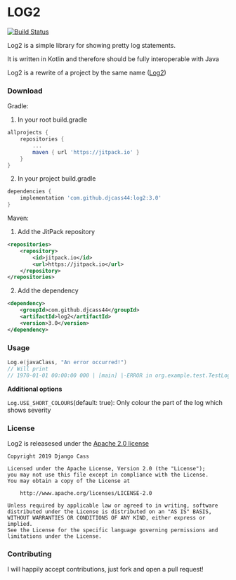 # LOG2
[![Build Status](https://ci.castive.dev/api/badges/djcass44/log2/status.svg)](https://ci.castive.dev/djcass44/log2)

Log2 is a simple library for showing pretty log statements.

It is written in Kotlin and therefore should be fully interoperable with Java

Log2 is a rewrite of a project by the same name ([Log2](https://gitlab.com/django-sandbox/log2))
### Download

Gradle:

1. In your root build.gradle
```gradle
allprojects {
    repositories {
        ...
        maven { url 'https://jitpack.io' }
    }
}
```
2. In your project build.gradle
```gradle
dependencies {
    implementation 'com.github.djcass44:log2:3.0'
}
```
Maven:

1. Add the JitPack repository
```xml
<repositories>
    <repository>
        <id>jitpack.io</id>
        <url>https://jitpack.io</url>
    </repository>
</repositories>
```
2. Add the dependency
```xml
<dependency>
    <groupId>com.github.djcass44</groupId>
    <artifactId>log2</artifactId>
    <version>3.0</version>
</dependency>
```

### Usage

```kotlin
Log.e(javaClass, "An error occurred!")
// Will print 
// 1970-01-01 00:00:00 000 | [main] |-ERROR in org.example.test.TestLog - An error occurred!
```

**Additional options**

```Log.USE_SHORT_COLOURS```(default: true): Only colour the part of the log which shows severity

### License

Log2 is releasesed under the [Apache 2.0 license](LICENSE)
```
Copyright 2019 Django Cass

Licensed under the Apache License, Version 2.0 (the "License");
you may not use this file except in compliance with the License.
You may obtain a copy of the License at

    http://www.apache.org/licenses/LICENSE-2.0

Unless required by applicable law or agreed to in writing, software
distributed under the License is distributed on an "AS IS" BASIS,
WITHOUT WARRANTIES OR CONDITIONS OF ANY KIND, either express or implied.
See the License for the specific language governing permissions and
limitations under the License.
```

### Contributing

I will happily accept contributions, just fork and open a pull request!
